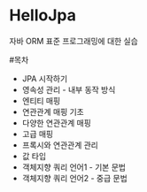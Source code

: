 # HelloJpa
자바 ORM 표준 프로그래밍에 대한 실습

#목차
- JPA 시작하기
- 영속성 관리 - 내부 동작 방식
- 엔티티 매핑
- 연관관계 매핑 기초
- 다양한 연관관계 매핑
- 고급 매핑
- 프록시와 연관관계 관리
- 값 타입
- 객체지향 쿼리 언어1 - 기본 문법
- 객체지향 쿼리 언어2 - 중급 문법
